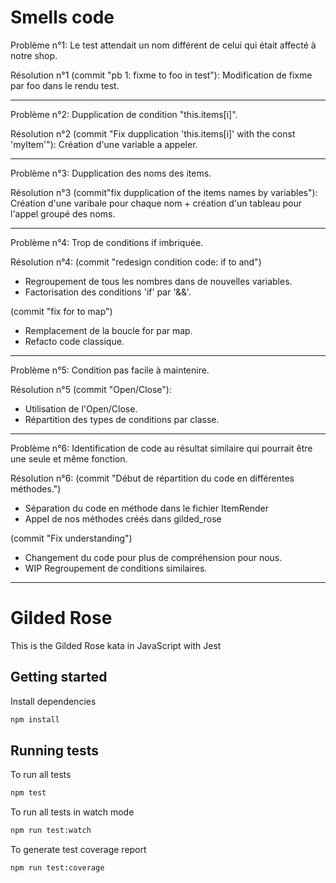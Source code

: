 # Smells code

Problème n°1:
Le test attendait un nom différent de celui qui était affecté à notre shop.

Résolution n°1 (commit "pb 1: fixme to foo in test"):
Modification de fixme par foo dans le rendu test.

---

Problème n°2:
Dupplication de condition "this.items[i]".

Résolution n°2 (commit "Fix dupplication 'this.items[i]' with the const 'myItem'"):
Création d'une variable a appeler.

---

Problème n°3:
Dupplication des noms des items.

Résolution n°3 (commit"fix dupplication of the items names by variables"):
Création d'une varibale pour chaque nom + création d'un tableau pour l'appel groupé des noms.

---

Problème n°4:
Trop de conditions if imbriquée.

Résolution n°4:
(commit "redesign condition code: if to and")

- Regroupement de tous les nombres dans de nouvelles variables.
- Factorisation des conditions 'if' par '&&'.

(commit "fix for to map")

- Remplacement de la boucle for par map.
- Refacto code classique.

---

Problème n°5:
Condition pas facile à maintenire.

Résolution n°5 (commit "Open/Close"):

- Utilisation de l'Open/Close.
- Répartition des types de conditions par classe.

---

Problème n°6:
Identification de code au résultat similaire qui pourrait être une seule et même fonction.

Résolution n°6:
(commit "Début de répartition du code en différentes méthodes.")

- Séparation du code en méthode dans le fichier ItemRender
- Appel de nos méthodes créés dans gilded_rose

(commit "Fix understanding")

- Changement du code pour plus de compréhension pour nous.
- WIP Regroupement de conditions similaires.

---

# Gilded Rose

This is the Gilded Rose kata in JavaScript with Jest

## Getting started

Install dependencies

```sh
npm install
```

## Running tests

To run all tests

```sh
npm test
```

To run all tests in watch mode

```sh
npm run test:watch
```

To generate test coverage report

```sh
npm run test:coverage
```
